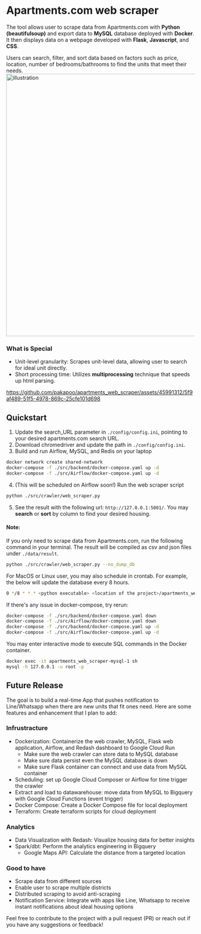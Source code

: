 # Apartments.com web scraper
The tool allows user to scrape data from Apartments.com with **Python (beautifulsoup)** and export data to **MySQL** database deployed with **Docker**. It then displays data on a webpage developed with **Flask**, **Javascript**, and **CSS**. <p>
Users can search, filter, and sort data based on factors such as price, location, number of bedrooms/bathrooms to find the units that meet their needs.
<img width="700" alt="illustration" src="https://github.com/pakapoo/apartments_web_scraper/assets/45991312/127875a5-23a3-4fb3-b613-3a1c79e9aed2">

### What is Special
* Unit-level granularity: Scrapes unit-level data, allowing user to search for ideal unit directly.
* Short processing time: Utilizes **multiprocessing** technique that speeds up html parsing.

https://github.com/pakapoo/apartments_web_scraper/assets/45991312/5f9af489-51f5-4978-869c-25cfe101d698

## Quickstart
1. Update the search_URL parameter in `./config/config.ini`, pointing to your desired apartments.com search URL.
2. Download chromedriver and update the path in `./config/config.ini`.
3. Build and run Airflow, MySQL, and Redis on your laptop
```bash
docker network create shared-network
docker-compose -f ./src/backend/docker-compose.yaml up -d
docker-compose -f ./src/Airflow/docker-compose.yaml up -d
```
4. (This will be scheduled on Airflow soon!) Run the web scraper script
```bash
python ./src/crawler/web_scraper.py
```
5. See the result with the following url: `http://127.0.0.1:5001/`. You may **search** or **sort** by column to find your desired housing.

#### Note:
If you only need to scrape data from Apartments.com, run the following command in your terminal. The result will be compiled as csv and json files under `./data/result`.
```bash
python ./src/crawler/web_scraper.py --no_dump_db
```
For MacOS or Linux user, you may also schedule in crontab. For example, the below will update the database every 8 hours. <br>
```bash
0 */8 * * * <python executable> <location of the project>/apartments_web_scraper/src/crawler/web_scraper.py
```
If there's any issue in docker-compose, try rerun:
```bash
docker-compose -f ./src/backend/docker-compose.yaml down
docker-compose -f ./src/Airflow/docker-compose.yaml down
docker-compose -f ./src/backend/docker-compose.yaml up -d
docker-compose -f ./src/Airflow/docker-compose.yaml up -d
```
You may enter interactive mode to execute SQL commands in the Docker container.
```bash
docker exec -it apartments_web_scraper-mysql-1 sh
mysql -h 127.0.0.1 -u root -p
```

## Future Release
The goal is to build a real-time App that pushes notification to Line/Whatsapp when there are new units that fit ones need. Here are some features and enhancement that I plan to add:
### Infrustracture
* Dockerization: Containerize the web crawler, MySQL, Flask web application, Airflow, and Redash dashboard to Google Cloud Run
    * Make sure the web crawler can store data to MySQL database
    * Make sure data persist even the MySQL database is down
    * Make sure Flask container can connect and use data from MySQL container
* Scheduling: set up Google Cloud Composer or Airflow for time trigger the crawler
* Extract and load to datawarehouse: move data from MySQL to Bigquery with Google Cloud Functions (event trigger)
* Docker Compose: Create a Docker Compose file for local deployment
* Terraform: Create terraform scripts for cloud deployment
### Analytics
* Data Visualization with Redash: Visualize housing data for better insights
* Spark/dbt: Perform the analytics engineering in Bigquery
    * Google Maps API: Calculate the distance from a targeted location
### Good to have
* Scrape data from different sources
* Enable user to scrape multiple districts
* Distributed scraping to avoid anti-scraping
* Notification Service: Integrate with apps like Line, Whatsapp to receive instant notifications about ideal housing options

Feel free to contribute to the project with a pull request (PR) or reach out if you have any suggestions or feedback!
